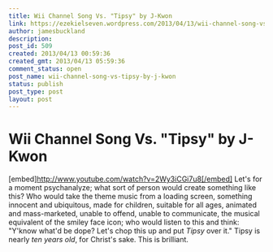 ```yaml
---
title: Wii Channel Song Vs. "Tipsy" by J-Kwon
link: https://ezekielseven.wordpress.com/2013/04/13/wii-channel-song-vs-tipsy-by-j-kwon/
author: jamesbuckland
description: 
post_id: 509
created: 2013/04/13 00:59:36
created_gmt: 2013/04/13 05:59:36
comment_status: open
post_name: wii-channel-song-vs-tipsy-by-j-kwon
status: publish
post_type: post
layout: post
---
```


# Wii Channel Song Vs. "Tipsy" by J-Kwon

[embed]http://www.youtube.com/watch?v=2Wy3iCGi7u8[/embed] Let's for a moment psychanalyze; what sort of person would create something like this? Who would take the theme music from a loading screen, something innocent and ubiquitous, made for children, suitable for all ages, animated and mass-marketed, unable to offend, unable to communicate, the musical equivalent of the smiley face icon; who would listen to this and think: "Y'know what'd be dope? Let's chop this up and put _Tipsy_ over it." Tipsy is nearly _ten years old_, for Christ's sake. This is brilliant.